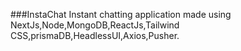 ###InstaChat
Instant chatting application made using NextJs,Node,MongoDB,ReactJs,Tailwind CSS,prismaDB,HeadlessUI,Axios,Pusher.
